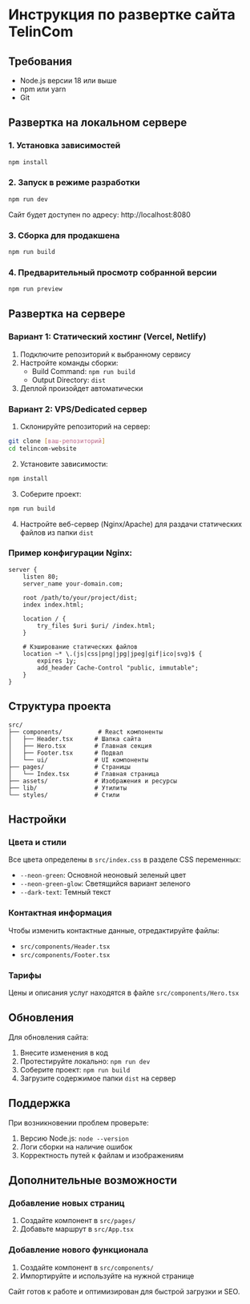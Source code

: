 # Инструкция по развертке сайта TelinCom

## Требования
- Node.js версии 18 или выше
- npm или yarn
- Git

## Развертка на локальном сервере

### 1. Установка зависимостей
```bash
npm install
```

### 2. Запуск в режиме разработки
```bash
npm run dev
```
Сайт будет доступен по адресу: http://localhost:8080

### 3. Сборка для продакшена
```bash
npm run build
```

### 4. Предварительный просмотр собранной версии
```bash
npm run preview
```

## Развертка на сервере

### Вариант 1: Статический хостинг (Vercel, Netlify)

1. Подключите репозиторий к выбранному сервису
2. Настройте команды сборки:
   - Build Command: `npm run build`
   - Output Directory: `dist`
3. Деплой произойдет автоматически

### Вариант 2: VPS/Dedicated сервер

1. Склонируйте репозиторий на сервер:
```bash
git clone [ваш-репозиторий]
cd telincom-website
```

2. Установите зависимости:
```bash
npm install
```

3. Соберите проект:
```bash
npm run build
```

4. Настройте веб-сервер (Nginx/Apache) для раздачи статических файлов из папки `dist`

### Пример конфигурации Nginx:
```nginx
server {
    listen 80;
    server_name your-domain.com;
    
    root /path/to/your/project/dist;
    index index.html;
    
    location / {
        try_files $uri $uri/ /index.html;
    }
    
    # Кэширование статических файлов
    location ~* \.(js|css|png|jpg|jpeg|gif|ico|svg)$ {
        expires 1y;
        add_header Cache-Control "public, immutable";
    }
}
```

## Структура проекта

```
src/
├── components/          # React компоненты
│   ├── Header.tsx      # Шапка сайта
│   ├── Hero.tsx        # Главная секция
│   ├── Footer.tsx      # Подвал
│   └── ui/             # UI компоненты
├── pages/              # Страницы
│   └── Index.tsx       # Главная страница
├── assets/             # Изображения и ресурсы
├── lib/                # Утилиты
└── styles/             # Стили
```

## Настройки

### Цвета и стили
Все цвета определены в `src/index.css` в разделе CSS переменных:
- `--neon-green`: Основной неоновый зеленый цвет
- `--neon-green-glow`: Светящийся вариант зеленого
- `--dark-text`: Темный текст

### Контактная информация
Чтобы изменить контактные данные, отредактируйте файлы:
- `src/components/Header.tsx`
- `src/components/Footer.tsx`

### Тарифы
Цены и описания услуг находятся в файле `src/components/Hero.tsx`

## Обновления

Для обновления сайта:
1. Внесите изменения в код
2. Протестируйте локально: `npm run dev`
3. Соберите проект: `npm run build`
4. Загрузите содержимое папки `dist` на сервер

## Поддержка

При возникновении проблем проверьте:
1. Версию Node.js: `node --version`
2. Логи сборки на наличие ошибок
3. Корректность путей к файлам и изображениям

## Дополнительные возможности

### Добавление новых страниц
1. Создайте компонент в `src/pages/`
2. Добавьте маршрут в `src/App.tsx`

### Добавление нового функционала
1. Создайте компонент в `src/components/`
2. Импортируйте и используйте на нужной странице

Сайт готов к работе и оптимизирован для быстрой загрузки и SEO.